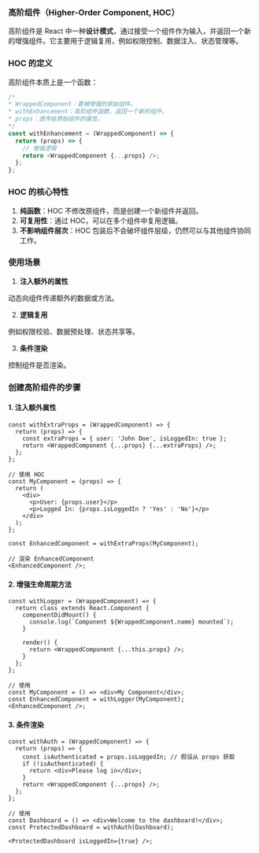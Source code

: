 ### 高阶组件（Higher-Order Component, HOC）

高阶组件是 React 中一种**设计模式**，通过接受一个组件作为输入，并返回一个新的增强组件。它主要用于逻辑复用，例如权限控制、数据注入、状态管理等。

### HOC 的定义

高阶组件本质上是一个函数：

```javascript
/*
* WrappedComponent：要被增强的原始组件。
* withEnhancement：高阶组件函数，返回一个新的组件。
* props：透传给原始组件的属性。
*/
const withEnhancement = (WrappedComponent) => {
  return (props) => {
    // 增强逻辑
    return <WrappedComponent {...props} />;
  };
};

```

### HOC 的核心特性

1. **纯函数**：HOC 不修改原组件，而是创建一个新组件并返回。
2. **可复用性**：通过 HOC，可以在多个组件中复用逻辑。
3. **不影响组件层次**：HOC 包装后不会破坏组件层级，仍然可以与其他组件协同工作。

### 使用场景

1. **注入额外的属性**

动态向组件传递额外的数据或方法。

2. **逻辑复用**

例如权限校验、数据预处理、状态共享等。

3. **条件渲染**

控制组件是否渲染。

### 创建高阶组件的步骤

#### 1. 注入额外属性

```tsx
const withExtraProps = (WrappedComponent) => {
  return (props) => {
    const extraProps = { user: 'John Doe', isLoggedIn: true };
    return <WrappedComponent {...props} {...extraProps} />;
  };
};

// 使用 HOC
const MyComponent = (props) => {
  return (
    <div>
      <p>User: {props.user}</p>
      <p>Logged In: {props.isLoggedIn ? 'Yes' : 'No'}</p>
    </div>
  );
};

const EnhancedComponent = withExtraProps(MyComponent);

// 渲染 EnhancedComponent
<EnhancedComponent />;
```

#### 2. 增强生命周期方法

```tsx
const withLogger = (WrappedComponent) => {
  return class extends React.Component {
    componentDidMount() {
      console.log(`Component ${WrappedComponent.name} mounted`);
    }

    render() {
      return <WrappedComponent {...this.props} />;
    }
  };
};

// 使用
const MyComponent = () => <div>My Component</div>;
const EnhancedComponent = withLogger(MyComponent);
<EnhancedComponent />;
```

#### 3. 条件渲染

```tsx
const withAuth = (WrappedComponent) => {
  return (props) => {
    const isAuthenticated = props.isLoggedIn; // 假设从 props 获取
    if (!isAuthenticated) {
      return <div>Please log in</div>;
    }
    return <WrappedComponent {...props} />;
  };
};

// 使用
const Dashboard = () => <div>Welcome to the dashboard!</div>;
const ProtectedDashboard = withAuth(Dashboard);

<ProtectedDashboard isLoggedIn={true} />;
```

